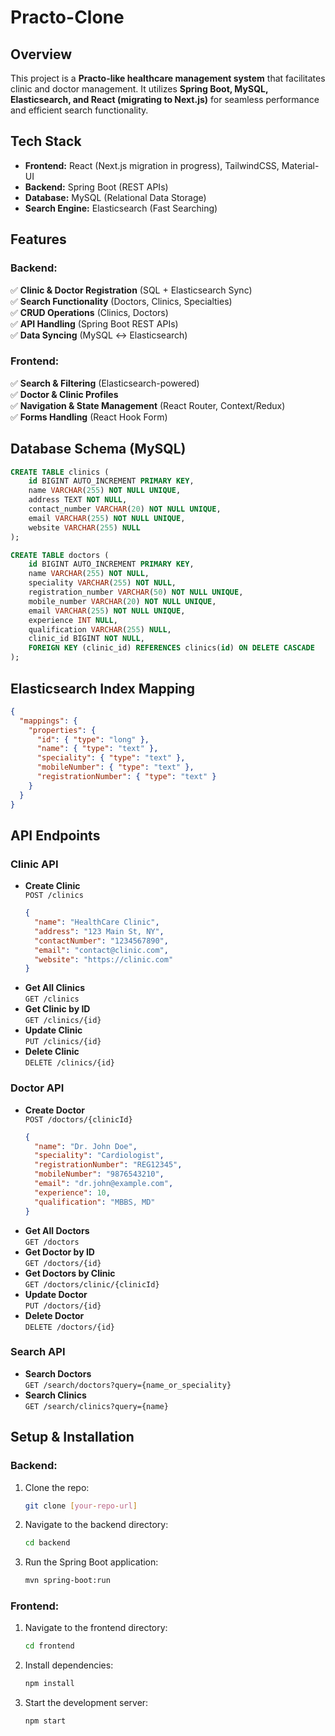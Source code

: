 # Practo-Clone

## Overview
This project is a **Practo-like healthcare management system** that facilitates clinic and doctor management. It utilizes **Spring Boot, MySQL, Elasticsearch, and React (migrating to Next.js)** for seamless performance and efficient search functionality.

## Tech Stack
- **Frontend:** React (Next.js migration in progress), TailwindCSS, Material-UI
- **Backend:** Spring Boot (REST APIs)
- **Database:** MySQL (Relational Data Storage)
- **Search Engine:** Elasticsearch (Fast Searching)

## Features
### Backend:
✅ **Clinic & Doctor Registration** (SQL + Elasticsearch Sync)  
✅ **Search Functionality** (Doctors, Clinics, Specialties)  
✅ **CRUD Operations** (Clinics, Doctors)  
✅ **API Handling** (Spring Boot REST APIs)  
✅ **Data Syncing** (MySQL ↔ Elasticsearch)  

### Frontend:
✅ **Search & Filtering** (Elasticsearch-powered)  
✅ **Doctor & Clinic Profiles**  
✅ **Navigation & State Management** (React Router, Context/Redux)  
✅ **Forms Handling** (React Hook Form)  

## Database Schema (MySQL)
```sql
CREATE TABLE clinics (
    id BIGINT AUTO_INCREMENT PRIMARY KEY,
    name VARCHAR(255) NOT NULL UNIQUE,
    address TEXT NOT NULL,
    contact_number VARCHAR(20) NOT NULL UNIQUE,
    email VARCHAR(255) NOT NULL UNIQUE,
    website VARCHAR(255) NULL
);

CREATE TABLE doctors (
    id BIGINT AUTO_INCREMENT PRIMARY KEY,
    name VARCHAR(255) NOT NULL,
    speciality VARCHAR(255) NOT NULL,
    registration_number VARCHAR(50) NOT NULL UNIQUE,
    mobile_number VARCHAR(20) NOT NULL UNIQUE,
    email VARCHAR(255) NOT NULL UNIQUE,
    experience INT NULL,
    qualification VARCHAR(255) NULL,
    clinic_id BIGINT NOT NULL,
    FOREIGN KEY (clinic_id) REFERENCES clinics(id) ON DELETE CASCADE
);
```

## Elasticsearch Index Mapping
```json
{
  "mappings": {
    "properties": {
      "id": { "type": "long" },
      "name": { "type": "text" },
      "speciality": { "type": "text" },
      "mobileNumber": { "type": "text" },
      "registrationNumber": { "type": "text" }
    }
  }
}
```
## API Endpoints
### Clinic API
- **Create Clinic**  
  `POST /clinics`  
  ```json
  {
    "name": "HealthCare Clinic",
    "address": "123 Main St, NY",
    "contactNumber": "1234567890",
    "email": "contact@clinic.com",
    "website": "https://clinic.com"
  }
  ```
- **Get All Clinics**  
  `GET /clinics`
- **Get Clinic by ID**  
  `GET /clinics/{id}`
- **Update Clinic**  
  `PUT /clinics/{id}`
- **Delete Clinic**  
  `DELETE /clinics/{id}`

### Doctor API
- **Create Doctor**  
  `POST /doctors/{clinicId}`  
  ```json
  {
    "name": "Dr. John Doe",
    "speciality": "Cardiologist",
    "registrationNumber": "REG12345",
    "mobileNumber": "9876543210",
    "email": "dr.john@example.com",
    "experience": 10,
    "qualification": "MBBS, MD"
  }
  ```
- **Get All Doctors**  
  `GET /doctors`
- **Get Doctor by ID**  
  `GET /doctors/{id}`
- **Get Doctors by Clinic**  
  `GET /doctors/clinic/{clinicId}`
- **Update Doctor**  
  `PUT /doctors/{id}`
- **Delete Doctor**  
  `DELETE /doctors/{id}`

### Search API
- **Search Doctors**  
  `GET /search/doctors?query={name_or_speciality}`
- **Search Clinics**  
  `GET /search/clinics?query={name}`

## Setup & Installation
### Backend:
1. Clone the repo:  
   ```sh
   git clone [your-repo-url]
   ```
2. Navigate to the backend directory:  
   ```sh
   cd backend
   ```
3. Run the Spring Boot application:  
   ```sh
   mvn spring-boot:run
   ```

### Frontend:
1. Navigate to the frontend directory:  
   ```sh
   cd frontend
   ```
2. Install dependencies:  
   ```sh
   npm install
   ```
3. Start the development server:  
   ```sh
   npm start
   ```


